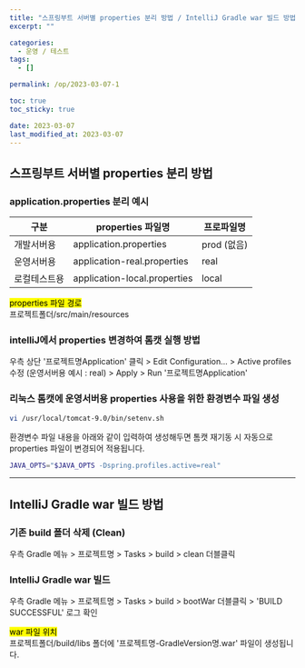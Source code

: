 ```yaml
---
title: "스프링부트 서버별 properties 분리 방법 / IntelliJ Gradle war 빌드 방법"
excerpt: ""

categories:
  - 운영 / 테스트
tags:
  - []

permalink: /op/2023-03-07-1

toc: true
toc_sticky: true

date: 2023-03-07
last_modified_at: 2023-03-07
---
```


## 스프링부트 서버별 properties 분리 방법

### application.properties 분리 예시
<table>
  <thead>
    <tr>
      <th>구분</th>
      <th>properties 파일명</th>
      <th>프로파일명</th>
    </tr>
  </thead>
  <tbody>
    <tr>
      <td>개발서버용</td>
      <td>application.properties</td>
      <td>prod (없음)</td>
    </tr>
    <tr>
      <td>운영서버용</td>
      <td>application-real.properties</td>
      <td>real</td>
    </tr>
    <tr>
      <td>로컬테스트용</td>
      <td>application-local.properties</td>
      <td>local</td>
    </tr>
  </tbody>
</table>

<mark>properties 파일 경로</mark>  
프로젝트폴더/src/main/resources

### intelliJ에서 properties 변경하여 톰캣 실행 방법
우측 상단 '프로젝트명Application' 클릭 > Edit Configuration... > Active profiles 수정 (운영서버용 예시 : real) > Apply > Run '프로젝트명Application' 

### 리눅스 톰캣에 운영서버용 properties 사용을 위한 환경변수 파일 생성
```bash
vi /usr/local/tomcat-9.0/bin/setenv.sh
```
환경변수 파일 내용을 아래와 같이 입력하여 생성해두면 톰캣 재기동 시 자동으로 properties 파일이 변경되어 적용됩니다.
```sh
JAVA_OPTS="$JAVA_OPTS -Dspring.profiles.active=real"
```

---

## IntelliJ Gradle war 빌드 방법

### 기존 build 폴더 삭제 (Clean)
우측 Gradle 메뉴 > 프로젝트명 > Tasks > build > clean 더블클릭

### IntelliJ Gradle war 빌드
우측 Gradle 메뉴 > 프로젝트명 > Tasks > build > bootWar 더블클릭 > 'BUILD SUCCESSFUL' 로그 확인

<mark>war 파일 위치</mark>  
프로젝트폴더/build/libs 폴더에 '프로젝트명-GradleVersion명.war' 파일이 생성됩니다.
